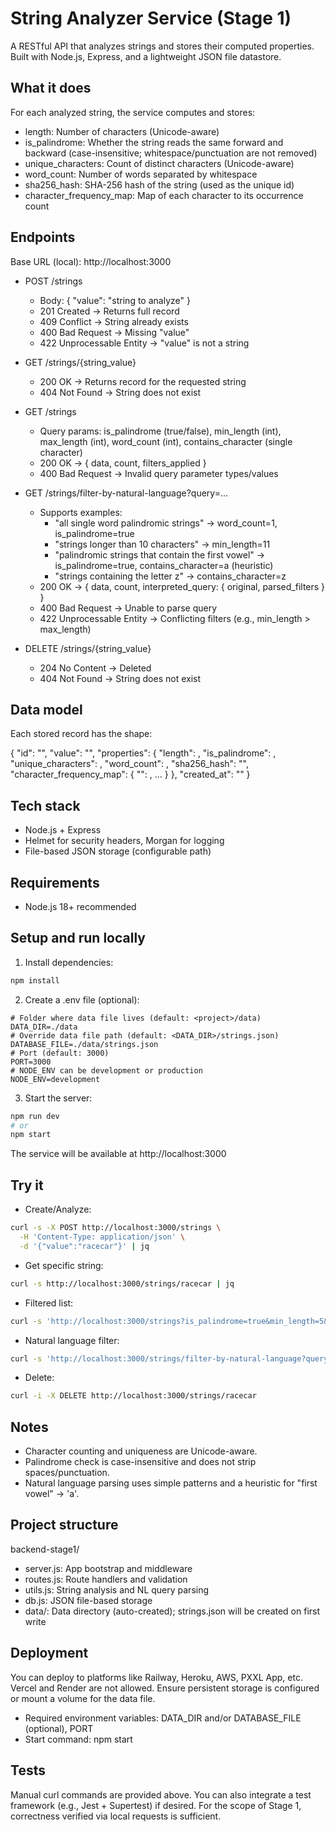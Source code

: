 # String Analyzer Service (Stage 1)

A RESTful API that analyzes strings and stores their computed properties. Built with Node.js, Express, and a lightweight JSON file datastore.

## What it does

For each analyzed string, the service computes and stores:

- length: Number of characters (Unicode-aware)
- is_palindrome: Whether the string reads the same forward and backward (case-insensitive; whitespace/punctuation are not removed)
- unique_characters: Count of distinct characters (Unicode-aware)
- word_count: Number of words separated by whitespace
- sha256_hash: SHA-256 hash of the string (used as the unique id)
- character_frequency_map: Map of each character to its occurrence count

## Endpoints

Base URL (local): http://localhost:3000

- POST /strings
  - Body: { "value": "string to analyze" }
  - 201 Created → Returns full record
  - 409 Conflict → String already exists
  - 400 Bad Request → Missing "value"
  - 422 Unprocessable Entity → "value" is not a string

- GET /strings/{string_value}
  - 200 OK → Returns record for the requested string
  - 404 Not Found → String does not exist

- GET /strings
  - Query params: is_palindrome (true/false), min_length (int), max_length (int), word_count (int), contains_character (single character)
  - 200 OK → { data, count, filters_applied }
  - 400 Bad Request → Invalid query parameter types/values

- GET /strings/filter-by-natural-language?query=...
  - Supports examples:
    - "all single word palindromic strings" → word_count=1, is_palindrome=true
    - "strings longer than 10 characters" → min_length=11
    - "palindromic strings that contain the first vowel" → is_palindrome=true, contains_character=a (heuristic)
    - "strings containing the letter z" → contains_character=z
  - 200 OK → { data, count, interpreted_query: { original, parsed_filters } }
  - 400 Bad Request → Unable to parse query
  - 422 Unprocessable Entity → Conflicting filters (e.g., min_length > max_length)

- DELETE /strings/{string_value}
  - 204 No Content → Deleted
  - 404 Not Found → String does not exist

## Data model

Each stored record has the shape:

{
  "id": "<sha256 hex>",
  "value": "<original string>",
  "properties": {
    "length": <int>,
    "is_palindrome": <bool>,
    "unique_characters": <int>,
    "word_count": <int>,
    "sha256_hash": "<sha256 hex>",
    "character_frequency_map": { "<char>": <count>, ... }
  },
  "created_at": "<ISO timestamp>"
}

## Tech stack

- Node.js + Express
- Helmet for security headers, Morgan for logging
- File-based JSON storage (configurable path)

## Requirements

- Node.js 18+ recommended

## Setup and run locally

1. Install dependencies:

```bash
npm install
```

2. Create a .env file (optional):

```
# Folder where data file lives (default: <project>/data)
DATA_DIR=./data
# Override data file path (default: <DATA_DIR>/strings.json)
DATABASE_FILE=./data/strings.json
# Port (default: 3000)
PORT=3000
# NODE_ENV can be development or production
NODE_ENV=development
```

3. Start the server:

```bash
npm run dev
# or
npm start
```

The service will be available at http://localhost:3000

## Try it

- Create/Analyze:

```bash
curl -s -X POST http://localhost:3000/strings \
  -H 'Content-Type: application/json' \
  -d '{"value":"racecar"}' | jq
```

- Get specific string:

```bash
curl -s http://localhost:3000/strings/racecar | jq
```

- Filtered list:

```bash
curl -s 'http://localhost:3000/strings?is_palindrome=true&min_length=5&max_length=20&word_count=1' | jq
```

- Natural language filter:

```bash
curl -s 'http://localhost:3000/strings/filter-by-natural-language?query=all%20single%20word%20palindromic%20strings' | jq
```

- Delete:

```bash
curl -i -X DELETE http://localhost:3000/strings/racecar
```

## Notes

- Character counting and uniqueness are Unicode-aware.
- Palindrome check is case-insensitive and does not strip spaces/punctuation.
- Natural language parsing uses simple patterns and a heuristic for "first vowel" → 'a'.

## Project structure

backend-stage1/
- server.js: App bootstrap and middleware
- routes.js: Route handlers and validation
- utils.js: String analysis and NL query parsing
- db.js: JSON file-based storage
- data/: Data directory (auto-created); strings.json will be created on first write

## Deployment

You can deploy to platforms like Railway, Heroku, AWS, PXXL App, etc. Vercel and Render are not allowed. Ensure persistent storage is configured or mount a volume for the data file.

- Required environment variables: DATA_DIR and/or DATABASE_FILE (optional), PORT
- Start command: npm start

## Tests

Manual curl commands are provided above. You can also integrate a test framework (e.g., Jest + Supertest) if desired. For the scope of Stage 1, correctness verified via local requests is sufficient.
